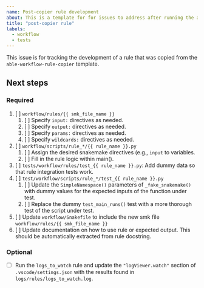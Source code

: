 ```yaml
---
name: Post-copier rule development
about: This is a template for for issues to address after running the able-workflow-rule-copier template.
title: "post-copier rule"
labels:
  - workflow
  - tests
---
```


This issue is for tracking the development of a rule that was copied from the `able-workflow-rule-copier` template.

## Next steps

### Required

1. [ ] `workflow/rules/{{ smk_file_name }}`
   1. [ ] Specify `input:` directives as needed.
   2. [ ] Specify `output:` directives as needed.
   3. [ ] Specify `params:` directives as needed.
   4. [ ] Specify `wildcards:` directives as needed.
2. [ ] `workflow/scripts/rule_*/{{ rule_name }}.py`
   1. [ ] Assign the desired snakemake directives (e.g., `input` to variables.
   2. [ ] Fill in the rule logic within main().
3. [ ] `tests/workflow/rules/test_{{ rule_name }}.py`: Add dummy data so that rule integration tests work.
4. [ ] `test/workflow/scripts/rule_*/test_{{ rule_name }}.py`
   1. [ ] Update the `SimpleNamespace()` parameters of `_fake_snakemake()` with dummy values for the expected inputs of the function under test.
   2. [ ] Replace the dummy `test_main_runs()` test with a more thorough test of the script under test.
5. [ ] Update `workflow/Snakefile` to include the new smk file `workflow/rules/{{ smk_file_name }}`
6. [ ] Update documentation on how to use rule or expected output. This should be automatically extracted from rule docstring.

### Optional

- [ ] Run the `logs_to_watch` rule and update the `"logViewer.watch"` section of `.vscode/settings.json` with the results found in `logs/rules/logs_to_watch.log`.
